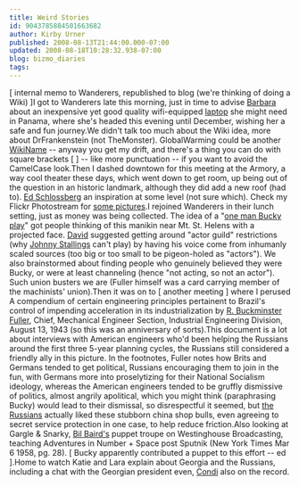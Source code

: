 ```yaml
---
title: Weird Stories
id: 9043785884501663682
author: Kirby Urner
published: 2008-08-13T21:44:00.000-07:00
updated: 2008-08-18T10:28:32.938-07:00
blog: bizmo_diaries
tags: 
---
```


[ internal memo to Wanderers, republished to blog (we're thinking of doing a Wiki) ]I got to Wanderers late this morning, just in time to advise [Barbara](http://worldgame.blogspot.com/2007/10/wanderers-2007102.html) about an inexpensive yet good quality wifi-equipped [laptop](http://eeepc.asus.com/global/) she might need in Panama, where she's headed this evening until December, wishing her a safe and fun journey.We didn't talk too much about the Wiki idea, more about DrFrankenstein (not TheMonster). GlobalWarming could be another [WikiName](http://moinmo.in/WikiName) -- anyway you get my drift, and there's a thing you can do with square brackets [ ] -- like more punctuation -- if you want to avoid the CamelCase look.Then I dashed downtown for this meeting at the Armory, a way cool theater these days, which went down to get room, up being out of the question in an historic landmark, although they did add a new roof (had to).  [Ed Schlossberg](http://nymag.com/nymetro/news/culture/features/4615/) an inspiration at some level (not sure which).  Check my Flickr Photostream for [some pictures](http://www.flickr.com/photos/17157315@N00/sets/72157606708448728/).[](http://www.flickr.com/photos/17157315@N00/)I rejoined Wanderers in their lunch setting, just as money was being collected.  The idea of a "[one man Bucky play](http://www.curtainup.com/buckminsterfullerla.html)" got people thinking of this manikin near Mt. St. Helens with a projected face. [David](http://worldgame.blogspot.com/2008/05/wanderers-2008527.html) suggested getting around "actor guild" restrictions (why [Johnny Stallings](http://worldgame.blogspot.com/2004/10/king-lear-play-review.html) can't play) by having his voice come from inhumanly scaled sources (too big or too small to be pigeon-holed as "actors").  We also brainstormed about finding people who genuinely believed they were Bucky, or were at least channeling (hence "not acting, so not an actor").  Such union busters we are (Fuller himself was a card carrying member of the machinists' union).Then it was on to [ another meeting ] where I perused A compendium of certain engineering principles pertainent to Brazil's control of impending acceleration in its industrialization by [R. Buckminster Fuller](http://www.popularmechanics.com/science/extreme_machines/4270764.html), Chief, Mechanical Engineer Section, Industrial Engineering Division, August 13, 1943 (so this was an anniversary of sorts).This document is a lot about interviews with American engineers who'd been helping the Russians around the first three 5-year planning cycles, the Russians still considered a friendly ally in this picture. In the footnotes, Fuller notes how Brits and Germans tended to get political, Russians encouraging them to join in the fun, with Germans more into proselytizing for their National Socialism ideology, whereas the American engineers tended to be gruffly dismissive of politics, almost angrily apolitical, which you might think (paraphrasing Bucky) would lead to their dismissal, so disrespectful it seemed, but [the Russians](http://worldgame.blogspot.com/2008/05/other-russia.html) actually liked these stubborn china shop bulls, even agreeing to secret service protection in one case, to help reduce friction.Also looking at Gargle & Snarky, [Bil Baird's](http://www.youtube.com/watch?v=dbuDaXjN8o8) puppet troupe on Westinghouse Broadcasting, teaching Adventures in Number + Space post Sputnik (New York Times Mar 6 1958, pg. 28).  [ Bucky apparently contributed a puppet to this effort -- ed ].Home to watch Katie and Lara explain about Georgia and the Russians, including a chat with the Georgian president even, [Condi](http://worldgame.blogspot.com/2007/10/amusing-women.html) also on the record.